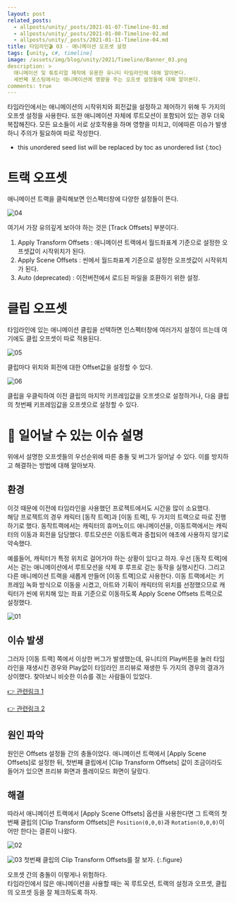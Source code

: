 ```yaml
---
layout: post
related_posts:
  - allposts/unity/_posts/2021-01-07-Timeline-01.md
  - allposts/unity/_posts/2021-01-08-Timeline-02.md
  - allposts/unity/_posts/2021-01-11-Timeline-04.md
title: 타임라인🎬 03 - 애니메이션 오프셋 설정
tags: [unity, c#, timeline]
image: /assets/img/blog/unity/2021/Timeline/Banner_03.png
description: >
  애니메이션 및 튜토리얼 제작에 유용한 유니티 타임라인에 대해 알아본다.  
  세번째 포스팅에서는 애니메이션에 영향을 주는 오프셋 설정들에 대해 알아본다.
comments: true
---
```


타임라인에서는 애니메이션의 시작위치와 회전값을 설정하고 제어하기 위해 두 가지의 오프셋 설정을 사용한다. 또한 애니메이션 자체에 루트모션이 포함되어 있는 경우 더욱 복잡해진다. 모든 요소들이 서로 상호작용을 하며 영향을 미치고, 이에따른 이슈가 발생하니 주의가 필요하여 따로 작성한다.

* this unordered seed list will be replaced by toc as unordered list
{:toc}

# 트랙 오프셋

애니메이션 트랙을 클릭해보면 인스펙터창에 다양한 설정들이 뜬다.

![04](/assets/img/blog/unity/2021/Timeline/03_AnimationOffsets/04.png)

여기서 가장 유의깊게 보아야 하는 것은 [Track Offsets] 부분이다.

1. Apply Transform Offsets
: 애니메이션 트랙에서 월드좌표계 기준으로 설정한 오프셋값이 시작위치가 된다.
2. Apply Scene Offsets
: 씬에서 월드좌표계 기준으로 설정한 오프셋값이 시작위치가 된다.
3. Auto (deprecated)
: 이전버전에서 로드된 파일을 호환하기 위한 설정.

# 클립 오프셋

타임라인에 있는 애니메이션 클립을 선택하면 인스펙터창에 여러가지 설정이 뜨는데 여기에도 클립 오프셋이 따로 적용된다.

![05](/assets/img/blog/unity/2021/Timeline/03_AnimationOffsets/05.png)

클립마다 위치와 회전에 대한 Offset값을 설정할 수 있다. 

![06](/assets/img/blog/unity/2021/Timeline/03_AnimationOffsets/06.png)

클립을 우클릭하여 이전 클립의 마지막 키프레임값을 오프셋으로 설정하거나, 다음 클립의 첫번째 키프레임값을 오프셋으로 설정할 수 있다.

# 🔧 일어날 수 있는 이슈 설명

위에서 설명한 오프셋들의 우선순위에 따른 충돌 및 버그가 일어날 수 있다. 이를 방지하고 해결하는 방법에 대해 알아보자.

## 환경
이것 때문에 이전에 타임라인을 사용했던 프로젝트에서도 시간을 많이 소요했다.  
해당 프로젝트의 경우 캐릭터 [동작 트랙]과 [이동 트랙], 두 가지의 트랙으로 따로 진행하기로 했다. 동작트랙에서는 캐릭터의 휴머노이드 애니메이션을, 이동트랙에서는 캐릭터의 이동과 회전을 담당했다. 루트모션은 이동트랙과 중첩되어 애초에 사용하지 않기로 약속했다.

예를들어, 캐릭터가 특정 위치로 걸어가야 하는 상황이 있다고 하자. 우선 [동작 트랙]에서는 걷는 애니메이션에서 루트모션을 삭제 후 루프로 걷는 동작을 실행시킨다. 그리고 다른 애니메이션 트랙을 새롭게 만들어 [이동 트랙]으로 사용한다. 이동 트랙에서는 키프레임 녹화 방식으로 이동을 시켰고, 아트와 기획이 캐릭터의 위치를 선정했으므로 캐릭터가 씬에 위치해 있는 좌표 기준으로 이동하도록 Apply Scene Offsets 트랙으로 설정했다.

![01](/assets/img/blog/unity/2021/Timeline/03_AnimationOffsets/01.png)

## 이슈 발생

그러자 [이동 트랙] 쪽에서 이상한 버그가 발생했는데, 유니티의 Play버튼을 눌러 타임라인을 재생시킨 경우와 Play없이 타임라인 프리뷰로 재생한 두 가지의 경우의 결과가 상이했다. 찾아보니 비슷한 이슈를 겪는 사람들이 있었다.

[👉 관련링크 1](https://forum.unity.com/threads/track-motion-offset-and-clip-motion-offset-works-in-timeline-preview-mode-but-they-dont-in-playmode.492442/)

[👉 관련링크 2](https://forum.unity.com/threads/i-love-animating-with-the-timeline-but.524228/)

## 원인 파악

원인은 Offsets 설정들 간의 충돌이었다. 애니메이션 트랙에서 [Apply Scene Offsets]로 설정한 뒤, 첫번째 클립에서 [Clip Transform Offsets] 값이 조금이라도 들어가 있으면 프리뷰 화면과 플레이모드 화면이 달랐다.

## 해결

따라서 애니메이션 트랙에서 [Apply Scene Offsets] 옵션을 사용한다면 그 트랙의 첫번째 클립의 [Clip Transform Offsets]은 `Position(0,0,0)`과 `Rotation(0,0,0)`이어만 한다는 결론이 나왔다.

![02](/assets/img/blog/unity/2021/Timeline/03_AnimationOffsets/02.png)

![03](/assets/img/blog/unity/2021/Timeline/03_AnimationOffsets/03.png)
첫번째 클립의 Clip Transform Offsets를 잘 보자.
{:.figure}

오프셋 간의 충돌이 이렇게나 위험하다.  
타임라인에서 많은 애니메이션을 사용할 때는 꼭 루트모션, 트랙의 설정과 오프셋, 클립의 오프셋 등을 잘 체크하도록 하자.